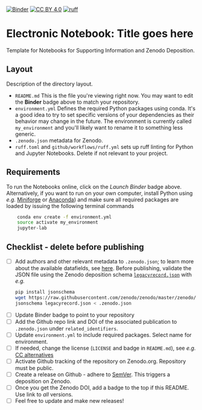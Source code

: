 [![Binder](https://mybinder.org/badge_logo.svg)](https://mybinder.org/v2/gh/mlund/template-for-supporting-information/HEAD)
[![CC BY 4.0][cc-by-shield]][cc-by]
[![ruff](https://github.com/mlund/template-for-supporting-information/actions/workflows/ruff.yml/badge.svg)](https://github.com/mlund/template-for-supporting-information/actions/workflows/ruff.yml)

[cc-by]: http://creativecommons.org/licenses/by/4.0/
[cc-by-shield]: https://img.shields.io/badge/License-CC%20BY%204.0-lightgrey.svg

# Electronic Notebook: Title goes here

Template for Notebooks for Supporting Information and Zenodo Deposition.

## Layout

Description of the directory layout.

- `README.md` This is the file you're viewing right now. You may want to edit the **Binder** badge above to match your repository.
- `environment.yml` Defines the required Python packages using conda. It's a good idea to try to set specific versions of your
  dependencies as their behavior may change in the future.
  The environment is currently called `my_environment` and you'll likely want to rename it to something less generic.
- `.zenodo.json` metadata for Zenodo.
- `ruff.toml` and `github/workflows/ruff.yml` sets up ruff linting for Python and Jupyter Notebooks. Delete if not relevant to your project.

## Requirements

To run the Notebooks online, click on the _Launch Binder_ badge above. Alternatively, if you want to run on your own computer,
install Python using _e.g._ [Miniforge](https://github.com/conda-forge/miniforge) or [Anaconda](https://docs.conda.io))
and make sure all required packages are loaded by issuing the following terminal commands

``` bash
    conda env create -f environment.yml
    source activate my_environment
    jupyter-lab
```

## Checklist - delete before publishing

- [ ] Add authors and other relevant metadata to `.zenodo.json`; to learn more about the available datafields, see
  [here](https://developers.zenodo.org/?python#depositions).
  Before publishing, validate the JSON file using the Zenodo deposition schema [`legacyrecord.json`](https://raw.githubusercontent.com/zenodo/zenodo/master/zenodo/modules/deposit/jsonschemas/deposits/records/legacyrecord.json) with _e.g._
  ``` bash
  pip install jsonschema
  wget https://raw.githubusercontent.com/zenodo/zenodo/master/zenodo/modules/deposit/jsonschemas/deposits/records/legacyrecord.json
  jsonschema legacyrecord.json < .zenodo.json
  ```
- [ ] Update Binder badge to point to your repository
- [ ] Add the Github repo link and DOI of the associated publication to `.zenodo.json` under `related_identifiers`.
- [ ] Update `environment.yml` to include required packages. Select name for environment.
- [ ] If needed, change the license (`LICENSE` and badge in `README.md`), see _e.g._ [CC alternatives](https://github.com/santisoler/cc-licenses)
- [ ] Activate Github tracking of the repository on Zenodo.org. Repository must be public.
- [ ] Create a release on Github - adhere to [SemVer](https://semver.org). This triggers a deposition on Zenodo.
- [ ] Once you get the Zenodo DOI, add a badge to the top if this README. Use link to _all_ versions.
- [ ] Feel free to update and make new releases!
